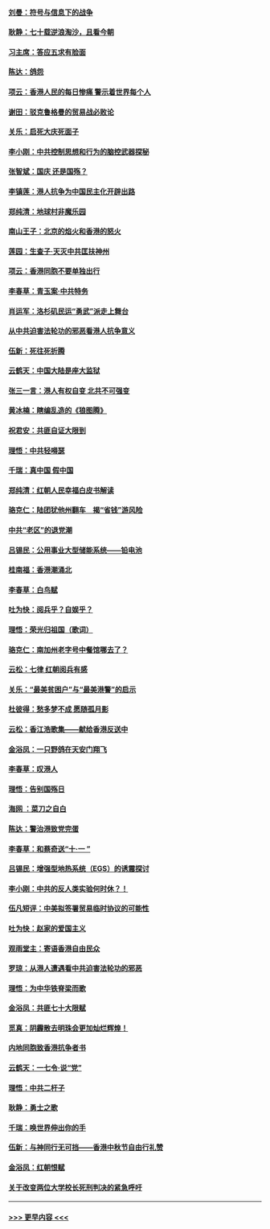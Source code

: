 #### [刘曼：符号与信息下的战争](../pages/nsc993/n11564655.md?t=10032145) 
#### [耿静：七十载逆浪淘沙，且看今朝](../pages/nsc993/n11564520.md?t=10032145) 
#### [习主席：答应五求有脸面](../pages/nsc993/n11563953.md?t=10032145) 
#### [陈达：鸽怨](../pages/nsc993/n11561879.md?t=10032145) 
#### [项云：香港人民的每日惨痛  警示着世界每个人](../pages/nsc993/n11559273.md?t=10032145) 
#### [谢田：驳克鲁格曼的贸易战必败论](../pages/nsc993/n11555840.md?t=10032145) 
#### [关乐：启死大庆死面子](../pages/nsc993/n11556823.md?t=10032145) 
#### [李小刚：中共控制思想和行为的脑控武器探秘](../pages/nsc993/n11556776.md?t=10032145) 
#### [张智斌：国庆  还是国殇？](../pages/nsc993/n11556617.md?t=10032145) 
#### [李镇莲：港人抗争为中国民主化开辟出路](../pages/nsc993/n11556570.md?t=10032145) 
#### [郑纯清：地球村非魔乐园](../pages/nsc993/n11555415.md?t=10032145) 
#### [南山王子：北京的焰火和香港的怒火](../pages/nsc993/n11555318.md?t=10032145) 
#### [莲园：生查子·天灭中共匡扶神州](../pages/nsc993/n11555302.md?t=10032145) 
#### [项云：香港同胞不要单独出行](../pages/nsc993/n11555276.md?t=10032145) 
#### [李春草：青玉案‧中共特务](../pages/nsc993/n11552356.md?t=10032145) 
#### [肖运军：洛杉矶民运“勇武”派走上舞台](../pages/nsc993/n11551595.md?t=10032145) 
#### [从中共迫害法轮功的邪恶看港人抗争意义](../pages/nsc993/n11540858.md?t=10032145) 
#### [伍新：死往死折腾](../pages/nsc993/n11550174.md?t=10032145) 
#### [云鹤天：中国大陆是座大监狱](../pages/nsc993/n11550155.md?t=10032145) 
#### [张三一言：港人有权自变 北共不可强变](../pages/nsc993/n11550132.md?t=10032145) 
#### [黄冰楠：瞎编乱造的《狼图腾》](../pages/nsc993/n11550082.md?t=10032145) 
#### [祝君安：共匪自证大限到](../pages/nsc993/n11550041.md?t=10032145) 
#### [理悟：中共轻嘚瑟](../pages/nsc993/n11547978.md?t=10032145) 
#### [千瑞：真中国 假中国](../pages/nsc993/n11547865.md?t=10032145) 
#### [郑纯清：红朝人民幸福白皮书解读](../pages/nsc993/n11547499.md?t=10032145) 
#### [骆克仁：陆团犹他州翻车　揭“省钱”游风险](../pages/nsc993/n11546977.md?t=10032145) 
#### [中共“老区”的退党潮](../pages/nsc993/n11545995.md?t=10032145) 
#### [吕锡民：公用事业大型储能系统——铅电池](../pages/nsc993/n11545701.md?t=10032145) 
#### [桂南福：香港潮涌北](../pages/nsc993/n11545682.md?t=10032145) 
#### [李春草：白鸟赋](../pages/nsc993/n11545663.md?t=10032145) 
#### [吐为快：阅兵乎？自娱乎？](../pages/nsc993/n11545625.md?t=10032145) 
#### [理悟：荣光归祖国（歌词）](../pages/nsc993/n11545616.md?t=10032145) 
#### [骆克仁：南加州老字号中餐馆哪去了？](../pages/nsc993/n11545120.md?t=10032145) 
#### [云松：七律 红朝阅兵有感](../pages/nsc993/n11542394.md?t=10032145) 
#### [关乐：“最美贫困户”与“最美港警”的启示](../pages/nsc993/n11542252.md?t=10032145) 
#### [杜彼得：愁多梦不成 愿随孤月影](../pages/nsc993/n11540296.md?t=10032145) 
#### [云松：香江浩歌集——献给香港反送中](../pages/nsc993/n11540149.md?t=10032145) 
#### [金浴凤：一只野鸽在天安门翔飞](../pages/nsc993/n11540280.md?t=10032145) 
#### [李春草：叹港人](../pages/nsc993/n11540119.md?t=10032145) 
#### [理悟：告别国殇日](../pages/nsc993/n11539610.md?t=10032145) 
#### [海网 ：菜刀之自白](../pages/nsc993/n11539597.md?t=10032145) 
#### [陈达：警治港致党完蛋](../pages/nsc993/n11538127.md?t=10032145) 
#### [李春草：和蔡奇送“十·一 ”](../pages/nsc993/n11537810.md?t=10032145) 
#### [吕锡民：增强型地热系统（EGS）的诱震探讨](../pages/nsc993/n11537765.md?t=10032145) 
#### [李小刚：中共的反人类实验何时休？！](../pages/nsc993/n11537669.md?t=10032145) 
#### [伍凡短评：中美拟签署贸易临时协议的可能性](../pages/nsc993/n11536773.md?t=10032145) 
#### [吐为快：赵家的爱国主义](../pages/nsc993/n11536750.md?t=10032145) 
#### [观雨堂主：寄语香港自由民众](../pages/nsc993/n11536735.md?t=10032145) 
#### [罗琼：从港人遭遇看中共迫害法轮功的邪恶](../pages/nsc993/n11507862.md?t=10032145) 
#### [理悟：为中华铁脊梁而歌](../pages/nsc993/n11534458.md?t=10032145) 
#### [金浴凤：共匪七十大限赋](../pages/nsc993/n11534434.md?t=10032145) 
#### [觅真：阴霾散去明珠会更加灿烂辉煌！](../pages/nsc993/n11531858.md?t=10032145) 
#### [内地同胞致香港抗争者书](../pages/nsc993/n11531645.md?t=10032145) 
#### [云鹤天：一七令‧说“党”](../pages/nsc993/n11529099.md?t=10032145) 
#### [理悟：中共二杆子](../pages/nsc993/n11529046.md?t=10032145) 
#### [耿静：勇士之歌](../pages/nsc993/n11527562.md?t=10032145) 
#### [千瑞：唤世界伸出你的手](../pages/nsc993/n11526942.md?t=10032145) 
#### [伍新：与神同行无可挡——香港中秋节自由行礼赞](../pages/nsc993/n11526801.md?t=10032145) 
#### [金浴凤：红朝恨赋](../pages/nsc993/n11524312.md?t=10032145) 
#### [关于改变两位大学校长死刑判决的紧急呼吁](../pages/nsc993/n11524103.md?t=10032145) 

----
#### [ >>> 更早内容 <<< ](../indexes/nsc993-earlier.md)
